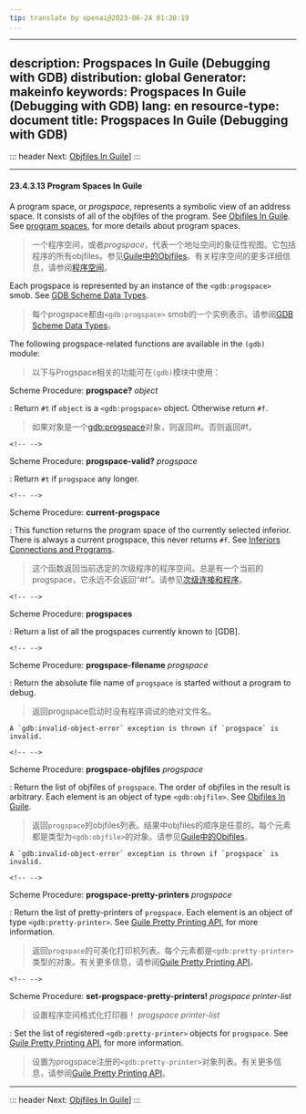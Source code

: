 ```yaml
---
tip: translate by openai@2023-06-24 01:30:19
...
```

---
description: Progspaces In Guile (Debugging with GDB)
distribution: global
Generator: makeinfo
keywords: Progspaces In Guile (Debugging with GDB)
lang: en
resource-type: document
title: Progspaces In Guile (Debugging with GDB)
---
::: header
Next: [Objfiles In Guile](Objfiles-In-Guile.html#Objfiles-In-Guile)]
:::

---

#### 23.4.3.13 Program Spaces In Guile


A program space, or *progspace*, represents a symbolic view of an address space. It consists of all of the objfiles of the program. See [Objfiles In Guile](Objfiles-In-Guile.html#Objfiles-In-Guile). See [program spaces](Inferiors-Connections-and-Programs.html#Inferiors-Connections-and-Programs), for more details about program spaces.

> 一个程序空间，或者*progspace*，代表一个地址空间的象征性视图。它包括程序的所有objfiles。参见[Guile中的Objfiles](Objfiles-In-Guile.html#Objfiles-In-Guile)。有关程序空间的更多详细信息，请参阅[程序空间](Inferiors-Connections-and-Programs.html#Inferiors-Connections-and-Programs)。


Each progspace is represented by an instance of the `<gdb:progspace>` smob. See [GDB Scheme Data Types](GDB-Scheme-Data-Types.html#GDB-Scheme-Data-Types).

> 每个progspace都由`<gdb:progspace>` smob的一个实例表示。请参阅[GDB Scheme Data Types](GDB-Scheme-Data-Types.html#GDB-Scheme-Data-Types)。


The following progspace-related functions are available in the `(gdb)` module:

> 以下与Progspace相关的功能可在`(gdb)`模块中使用：

Scheme Procedure: **progspace?** *object*


:   Return `#t` if `object` is a `<gdb:progspace>` object. Otherwise return `#f`.

> 如果对象是一个<gdb:progspace>对象，则返回#t。否则返回#f。

```
<!-- -->
```

Scheme Procedure: **progspace-valid?** *progspace*

:   Return `#t` if `progspace` any longer.

```
<!-- -->
```

Scheme Procedure: **current-progspace**


:   This function returns the program space of the currently selected inferior. There is always a current progspace, this never returns `#f`. See [Inferiors Connections and Programs](Inferiors-Connections-and-Programs.html#Inferiors-Connections-and-Programs).

> 这个函数返回当前选定的次级程序的程序空间。总是有一个当前的progspace，它永远不会返回“#f”。请参见[次级连接和程序](Inferiors-Connections-and-Programs.html#Inferiors-Connections-and-Programs)。

```
<!-- -->
```

Scheme Procedure: **progspaces**

:   Return a list of all the progspaces currently known to [GDB].

```
<!-- -->
```

Scheme Procedure: **progspace-filename** *progspace*


:   Return the absolute file name of `progspace` is started without a program to debug.

> 返回progspace启动时没有程序调试的绝对文件名。

```
A `gdb:invalid-object-error` exception is thrown if `progspace` is invalid.
```

```
<!-- -->
```

Scheme Procedure: **progspace-objfiles** *progspace*


:   Return the list of objfiles of `progspace`. The order of objfiles in the result is arbitrary. Each element is an object of type `<gdb:objfile>`. See [Objfiles In Guile](Objfiles-In-Guile.html#Objfiles-In-Guile).

> 返回`progspace`的objfiles列表。结果中objfiles的顺序是任意的。每个元素都是类型为`<gdb:objfile>`的对象。请参见[Guile中的Objfiles](Objfiles-In-Guile.html#Objfiles-In-Guile)。

```
A `gdb:invalid-object-error` exception is thrown if `progspace` is invalid.
```

```
<!-- -->
```

Scheme Procedure: **progspace-pretty-printers** *progspace*


:   Return the list of pretty-printers of `progspace`. Each element is an object of type `<gdb:pretty-printer>`. See [Guile Pretty Printing API](Guile-Pretty-Printing-API.html#Guile-Pretty-Printing-API), for more information.

> 返回`progspace`的可美化打印机列表。每个元素都是`<gdb:pretty-printer>`类型的对象。有关更多信息，请参阅[Guile Pretty Printing API](Guile-Pretty-Printing-API.html#Guile-Pretty-Printing-API)。

```
<!-- -->
```


Scheme Procedure: **set-progspace-pretty-printers!** *progspace printer-list*

> 设置程序空间格式化打印器！ *progspace printer-list*


:   Set the list of registered `<gdb:pretty-printer>` objects for `progspace`. See [Guile Pretty Printing API](Guile-Pretty-Printing-API.html#Guile-Pretty-Printing-API), for more information.

> 设置为progspace注册的`<gdb:pretty-printer>`对象列表。有关更多信息，请参阅[Guile Pretty Printing API](Guile-Pretty-Printing-API.html#Guile-Pretty-Printing-API)。

---

::: header
Next: [Objfiles In Guile](Objfiles-In-Guile.html#Objfiles-In-Guile)]
:::
